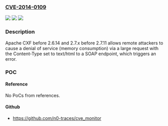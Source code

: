 ### [CVE-2014-0109](https://cve.mitre.org/cgi-bin/cvename.cgi?name=CVE-2014-0109)
![](https://img.shields.io/static/v1?label=Product&message=n%2Fa&color=blue)
![](https://img.shields.io/static/v1?label=Version&message=n%2Fa&color=blue)
![](https://img.shields.io/static/v1?label=Vulnerability&message=n%2Fa&color=brighgreen)

### Description

Apache CXF before 2.6.14 and 2.7.x before 2.7.11 allows remote attackers to cause a denial of service (memory consumption) via a large request with the Content-Type set to text/html to a SOAP endpoint, which triggers an error.

### POC

#### Reference
No PoCs from references.

#### Github
- https://github.com/n0-traces/cve_monitor

